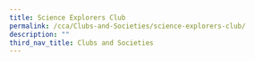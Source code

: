 ```yaml
---
title: Science Explorers Club
permalink: /cca/Clubs-and-Societies/science-explorers-club/
description: ""
third_nav_title: Clubs and Societies
---
```

